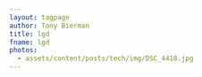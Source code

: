 ```yaml
---
layout: tagpage
author: Tony Bierman
title: lgd
fname: lgd
photos:
  - assets/content/posts/tech/img/DSC_4418.jpg
---
```

